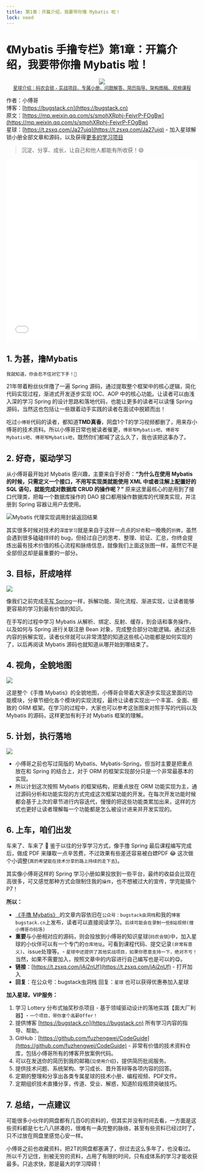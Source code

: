 ```yaml
---
title: 第1章：开篇介绍，我要带你撸 Mybatis 啦！
lock: need
---
```


# 《Mybatis 手撸专栏》第1章：开篇介绍，我要带你撸 Mybatis 啦！

<div align="center">
    <img src="https://bugstack.cn/images/article/spring/mybatis-220708-00.png?raw=true">
    <div style="font-size: 12px;"><a href="https://t.zsxq.com/Ja27ujq">星球介绍：码农会锁 - 实战项目、专属小册、问题解答、简历指导、架构图稿、视频课程</a></div>
</div>

作者：小傅哥
<br/>博客：[https://bugstack.cn](https://bugstack.cn)
<br/>原文：[https://mp.weixin.qq.com/s/smohXRphj-FejvrP-FOgBw](https://mp.weixin.qq.com/s/smohXRphj-FejvrP-FOgBw)
<br/>星球：[https://t.zsxq.com/Ja27ujq](https://t.zsxq.com/Ja27ujq) - 加入星球解锁小册全部文章和源码，以及获得[更多的学习项目](https://bugstack.cn/md/project/group/zsxq.html)

> 沉淀、分享、成长，让自己和他人都能有所收获！😄

<iframe id="B-Video" src="//player.bilibili.com/player.html?aid=639432610&bvid=BV1nY4y1B7eT&cid=731967511&page=1" scrolling="no" border="0" frameborder="no" framespacing="0" allowfullscreen="true" width="100%" height="480"> </iframe>

## 1. 为甚，撸Mybatis

`我就知道，你会忍不住对它下手！🤨`

21年带着粉丝伙伴撸了一遍 Spring 源码，通过提取整个框架中的核心逻辑，简化代码实现过程，渐进式开发逐步实现 IOC、AOP 中的核心功能。让读者可以由浅入深的学习 Spring 的设计思路和落地代码，也能让更多的读者可以读懂 Spring 源码，当然这也包括让一些跟着动手实践的读者在面试中脱颖而出！

吃过`小傅哥`代码的读者，都知道**TMD真香**，网盘1个T的学习视频都删了，用来存小傅哥的技术资料。所以小傅哥日常也被读者催更，`傅哥写Mybatis吧`、`傅哥写Mybatis吧`、`傅哥写Mybatis吧`，既然你们都喊了这么久了，我也该把这事办了。

## 2. 好奇，驱动学习

从小傅哥最开始对 Mybatis 感兴趣，主要来自于好奇：**“为什么在使用 Mybatis 的时候，只需定义一个接口，不用写实现类就能使用 XML 中或者注解上配置好的 SQL 语句，就能完成对数据库 CRUD 的操作呢？”** 原来这里最核心的是用到了接口代理类，把每一个数据库操作的 DAO 接口都用操作数据库的代理类实现，并注册到 Spring 容器让用户去使用。

![Mybatis 代理实现调用封装返回结果](https://bugstack.cn/images/article/spring/mybatis-220320-01.png)

其实很多时候对技术的`深度学习`就是来自于这样一点点的`好奇`和一晚晚的`折腾`，虽然会遇到很多磕磕绊绊的 bug，但经过自己的思考、整理、验证、汇总，你终会提炼出最有技术价值的核心流程和脉络信息，就像我们上面这张图一样，虽然它不是全部但这却是最重要的一部分。

## 3. 目标，肝成啥样

![](https://bugstack.cn/images/article/spring/mybatis-220320-02.png)

像我们之前完成[手写 Spring](https://mp.weixin.qq.com/s/g7YdIe_FSrk-WE8nQRO3TA)一样，拆解功能、简化流程、渐进实现，让读者能够更容易的学习到最有价值的知识。

在手写的过程中学习 Mybatis 从解析、绑定、反射、缓存，到会话和事务操作，以及如何与 Spring 进行关联注册 Bean 对象，完成整合部分功能逻辑。通过这些内容的拆解实现，读者伙伴就可以非常清楚的知道这些核心功能都是如何实现的了，以后再阅读 Mybatis 源码也就知道从哪开始到哪结束了。

## 4. 视角，全貌地图

![](https://bugstack.cn/images/article/spring/mybatis-220320-00.png)

这是整个《手撸 Mybatis》的全貌地图，小傅哥会带着大家逐步实现这里面的功能模块，分章节细化各个模块的实现流程，最终让读者实现出一个丰富、全面、细致的 ORM 框架。在学习的过程中，大家也可以参考这张图来对照手写的代码以及 Mybatis 的源码，这样更加有利于对 Mybatis 框架的理解。

## 5. 计划，执行落地

![](https://bugstack.cn/images/article/spring/mybatis-220320-03.png)

- 小傅哥之前也写过简版的 Mybatis、Mybatis-Spring，但当时主要是把重点放在和 Spring 的结合上，对于 ORM 的框架实现部分只是一个非常最基本的实现。
- 所以计划这次按照 Mybatis 的框架结构，把重点放在 ORM 功能实现为主，通过源码分析和功能实现的方式完成这次框架功能的开发。在每次开发功能时候都会基于上次的章节进行内容迭代，慢慢的把这些功能类累加出来，这样的方式也更好让读者理解每一个功能都是怎么被设计进来并开发实现的。

## 6. 上车，咱们出发

车来了、车来了 🚌 鉴于以往的分享学习方式，像手撸 Spring 最后课程编写完成后，做成 PDF 来赚取一点辛苦费，不过效果有些差还容易被白嫖PDF 😂 这次做个小调整(`真的希望能在技术分享的路上持续的走下去`)。

其实像小傅哥这样的 Spring 学习小册如果投放到一些平台，最终的收益会比现在高很多，可又感觉那种方式会限制住我的`操作`，也不想被过大的宣传，学完能搞个P7！

**所以：**

- [《手撸 Mybatis》 ](https://bugstack.cn/md/spring/develop-mybatis/2022-03-20-%E7%AC%AC1%E7%AB%A0%EF%BC%9A%E5%BC%80%E7%AF%87%E4%BB%8B%E7%BB%8D%EF%BC%8C%E6%89%8B%E5%86%99Mybatis%E8%83%BD%E7%BB%99%E4%BD%A0%E5%B8%A6%E6%9D%A5%E4%BB%80%E4%B9%88%EF%BC%9F.html)的文章内容依旧在`公众号：bugstack虫洞栈`和我的`博客 bugstack.cn`上发布，读者可以直接阅读学习。`后续可能会在录制一些B站视频(搜小傅哥の码场)`
- **重要**与小册相对应的源码，则会投放到小傅哥的知识星球(`码农会锁`)中，加入星球的小伙伴可以有一个专门的`仓库地址`。可看到课程代码、提交记录`(非常有意义)`、issue处理等。- `星球中还提供了其他实战项目，如果你愿意支持一下，绝对不亏！` 当然，如果不需要加入，按照文章中的内容进行自己编写也是可以的😋。
- **链接**：[https://t.zsxq.com/jAi2nUf](https://t.zsxq.com/jAi2nUf) - 打开加入
- **回复**：在公众号：bugstack虫洞栈 回复：`星球` 也可以获得优惠券加入星球

**加入星球，VIP服务：**

1. 学习 Lottery 分布式抽奖秒杀项目 - 基于领域驱动设计的落地实践【面大厂利器】- `一个项目，带你拿个高薪Offer！`
2. 提供博客 [https://bugstack.cn](https://bugstack.cn) 所有学习内容的指导、帮助。
3. GitHub：[https://github.com/fuzhengwei/CodeGuide](https://github.com/fuzhengwei/CodeGuide) - 非常有价值的技术资料仓库，包括小傅哥所有的博客开放案例代码。
4. 可以在发送你的简历到我的邮箱(`见使用介绍`)，提供简历批阅服务。
5. 提供技术问题、系统架构、学习成长、晋升答辩等各项内容的回答。
6. 定期的整理和分享出各类专属星球的技术小册、编程视频、PDF文件。
7. 定期组织技术直播分享，传道、受业、解惑，知道阶段瓶颈突破技巧。

## 7. 总结，一点建议

可能很多小伙伴的网盘都有几百G的资料的，但其实并没有时间去看，一方面是这些资料都是七七八八拼凑的，很难有一条完整的脉络，甚至有些资料已经过时了，只不过放在网盘里感觉心安一样。

小傅哥之前也收藏资料，把2T的网盘都塞满了，但过去这么多年了，也没看过。所以千万记住，别被无穷的资料，占用了有限的时间，只有成体系的学习才能收获最多。只追求快，那是最大的学习障碍！